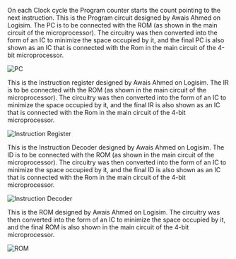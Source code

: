 On each Clock cycle the Program counter starts the count pointing to the next instruction. This is the Program circuit designed by Awais Ahmed on Logisim. The PC is to be connected with the ROM (as shown in the main circuit of the microprocessor). The circuitry was then converted into the form of an IC to minimize the space occupied by it, and the final PC is also shown as an IC that is connected with the Rom in the main circuit of the 4-bit microprocessor.

![PC](https://user-images.githubusercontent.com/130244207/230774324-c3eeb478-7f64-42a7-9647-ce70da0ffa2e.png)


This is the Instruction register designed by Awais Ahmed on Logisim. The IR is to be connected with the ROM (as shown in the main circuit of the microprocessor). The circuitry was then converted into the form of an IC to minimize the space occupied by it, and the final IR is also shown as an IC that is connected with the Rom in the main circuit of the 4-bit microprocessor.

![Instruction Register](https://user-images.githubusercontent.com/130244207/230774617-312c21d4-def7-4f01-95a3-31da3624851f.png)


This is the Instruction Decoder designed by Awais Ahmed on Logisim. The ID is to be connected with the ROM (as shown in the main circuit of the microprocessor). The circuitry was then converted into the form of an IC to minimize the space occupied by it, and the final ID is also shown as an IC that is connected with the Rom in the main circuit of the 4-bit microprocessor.

![Instruction Decoder](https://user-images.githubusercontent.com/130244207/230774900-61ec1067-c73e-432e-875f-b5fe119a5d41.png)


This is the ROM designed by Awais Ahmed on Logisim. The circuitry was then converted into the form of an IC to minimize the space occupied by it, and the final ROM is also shown in the main circuit of the 4-bit microprocessor.

![ROM](https://user-images.githubusercontent.com/130244207/230775004-4ab7a6a0-b6ab-4145-9e8b-1c3ba976b793.png)

